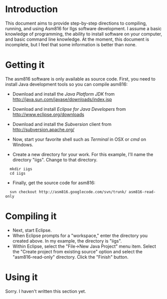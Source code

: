 # Introduction #

This document aims to provide step-by-step directions to compiling, running, and using Asm816 for IIgs software development.  I assume a basic knowledge of programming, the ability to install software on your computer, and basic command line knowledge.  At the moment, this document is incomplete, but I feel that some information is better than none.


# Getting it #

The asm816 software is only available as source code.  First, you need to install Java development tools so you can compile asm816:

  * Download and install the _Java Platform JDK_ from http://java.sun.com/javase/downloads/index.jsp
  * Download and install _Eclipse for Java Developers_ from http://www.eclipse.org/downloads
  * Download and install the _Subversion_ client from http://subversion.apache.org/

  * Now, start your favorite shell such as _Terminal_ in OSX or _cmd_ on Windows.
  * Create a new directory for your work.  For this example, I'll name the directory "iigs".  Change to that directory.
```
  mkdir iigs
  cd iigs
```
  * Finally, get the source code for asm816:
```
  svn checkout http://asm816.googlecode.com/svn/trunk/ asm816-read-only
```

# Compiling it #

  * Next, start Eclipse.
  * When Eclipse prompts for a "workspace," enter the directory you created above.  In my example, the directory is "iigs".
  * Within Eclipse, select the "File->New Java Project" menu item.  Select the "Create project from existing source" option and select the "asm816-read-only" directory.  Click the "Finish" button.

# Using it #

Sorry.  I haven't written this section yet.
